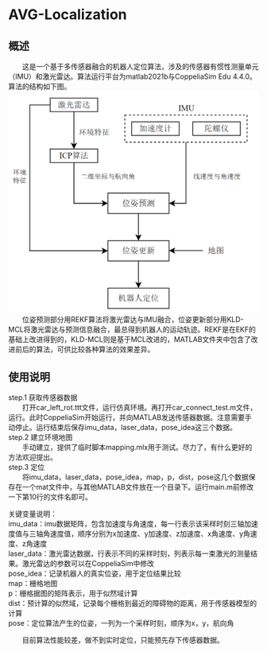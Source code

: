 # AVG-Localization
## 概述
&emsp;&emsp;这是一个基于多传感器融合的机器人定位算法，涉及的传感器有惯性测量单元（IMU）和激光雷达。算法运行平台为matlab2021b与CoppeliaSim Edu 4.4.0。算法的结构如下图。\
![image](https://github.com/untitled-man/AVG-Localization/blob/main/pictures/%E5%AE%9A%E4%BD%8D%E7%B3%BB%E7%BB%9F%E7%BB%93%E6%9E%84.drawio.png)\
&emsp;&emsp;位姿预测部分用REKF算法将激光雷达与IMU融合，位姿更新部分用KLD-MCL将激光雷达与预测信息融合，最总得到机器人的运动轨迹。REKF是在EKF的基础上改进得到的，KLD-MCL则是基于MCL改进的，MATLAB文件夹中包含了改进前后的算法，可供比较各种算法的效果差异。

## 使用说明
step.1 获取传感器数据\
&emsp;&emsp;打开car_left_rot.ttt文件，运行仿真环境。再打开car_connect_test.m文件，运行。此时CoppeliaSim开始运行，并向MATLAB发送传感器数据。注意需要手动停止。运行结束后保存imu_data，laser_data，pose_idea这三个数据。\
step.2 建立环境地图\
&emsp;&emsp;手动建立，提供了临时脚本mapping.mlx用于测试。尽力了，有什么更好的方法欢迎提出。\
step.3 定位\
&emsp;&emsp;将imu_data，laser_data，pose_idea，map，p，dist，pose这几个数据保存在一个mat文件中，与其他MATLAB文件放在一个目录下。运行main.m前修改一下第10行的文件名即可。

关键变量说明：\
imu_data：imu数据矩阵，包含加速度与角速度，每一行表示该采样时刻三轴加速度值与三轴角速度值，顺序分别为x加速度、y加速度、z加速度、x角速度、y角速度、z角速度\
laser_data：激光雷达数据，行表示不同的采样时刻，列表示每一束激光的测量结果。激光雷达的参数可以在CoppeliaSim中修改\
pose_idea：记录机器人的真实位姿，用于定位结果比较\
map：栅格地图\
p：栅格据图的矩阵表示，用于似然域计算\
dist：预计算的似然域，记录每个栅格到最近的障碍物的距离，用于传感器模型的计算\
pose：定位算法产生的位姿，一列为一个采样时刻，顺序为x，y，航向角

&emsp;&emsp;目前算法性能较差，做不到实时定位，只能预先存下传感器数据。
